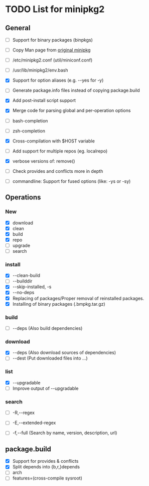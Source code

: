 # TODO List for minipkg2


## General
- [ ] Support for binary packages (binpkgs)
- [ ] Copy Man page from [original minipkg](https://github.com/riscygeek/micro-linux/blob/e5e44de4fb51311958726bf58a0148af3f2b28dc/minipkg/minipkg.8)
- [ ] /etc/minipkg2.conf (util/miniconf.conf)
- [ ] /usr/lib/minipkg2/env.bash
- [x] Support for option aliases (e.g. --yes for -y)
- [ ] Generate package.info files instead of copying package.build
- [x] Add post-install script support
- [x] Merge code for parsing global and per-operation options
- [ ] bash-completion
- [ ] zsh-completion
- [x] Cross-compilation with $HOST variable
- [ ] Add support for multiple repos (eg. localrepo)
- [x] verbose versions of: remove()
- [ ] Check provides and conflicts more in depth
- [ ] commandline: Support for fused options (like: -ys or -sy)


## Operations

### New
- [x] download
- [x] clean
- [x] build
- [x] repo
- [ ] upgrade
- [ ] search

### install
- [x] --clean-build
- [ ] --builddir
- [x] --skip-installed, -s
- [x] --no-deps
- [x] Replacing of packages/Proper removal of reinstalled packages.
- [x] Installing of binary packages (.bmpkg.tar.gz)

### build
- [ ] --deps (Also build dependencies)

### download
- [x] --deps (Also download sources of dependencies)
- [ ] --dest (Put downloaded files into ...)

### list
- [x] --upgradable
- [ ] Improve output of --upgradable

### search
- [ ] -R,--regex
- [ ] -E,--extended-regex
- [ ] -f,--full (Search by name, version, description, url)


## package.build
- [x] Support for provides & conflicts
- [x] Split depends into {b,r,}depends
- [ ] arch
- [ ] features=(cross-compile sysroot)
